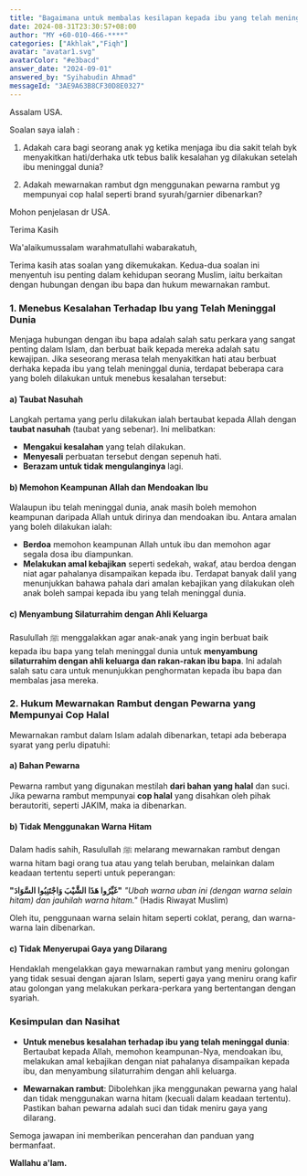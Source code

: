```yaml
---
title: "Bagaimana untuk membalas kesilapan kepada ibu yang telah meninggal dan adakah mewarna rambut dengan pewarna halal dibenarkan?"
date: 2024-08-31T23:30:57+08:00
author: "MY +60-010-466-****"
categories: ["Akhlak","Fiqh"]
avatar: "avatar1.svg"
avatarColor: "#e3bacd"
answer_date: "2024-09-01"
answered_by: "Syihabudin Ahmad"
messageId: "3AE9A63B8CF30D8E0327"
---
```


Assalam USA.

Soalan saya ialah :

1) Adakah cara bagi seorang anak yg ketika menjaga ibu dia sakit telah byk menyakitkan hati/derhaka utk tebus balik kesalahan yg dilakukan setelah ibu meninggal dunia?

2) Adakah mewarnakan rambut dgn menggunakan pewarna rambut yg mempunyai cop halal seperti brand syurah/garnier dibenarkan?

Mohon penjelasan dr USA.

Terima Kasih

<!--more-->

Wa'alaikumussalam warahmatullahi wabarakatuh,

Terima kasih atas soalan yang dikemukakan. Kedua-dua soalan ini menyentuh isu penting dalam kehidupan seorang Muslim, iaitu berkaitan dengan hubungan dengan ibu bapa dan hukum mewarnakan rambut.

### 1. **Menebus Kesalahan Terhadap Ibu yang Telah Meninggal Dunia**

Menjaga hubungan dengan ibu bapa adalah salah satu perkara yang sangat penting dalam Islam, dan berbuat baik kepada mereka adalah satu kewajipan. Jika seseorang merasa telah menyakitkan hati atau berbuat derhaka kepada ibu yang telah meninggal dunia, terdapat beberapa cara yang boleh dilakukan untuk menebus kesalahan tersebut:

#### a) **Taubat Nasuhah**

Langkah pertama yang perlu dilakukan ialah bertaubat kepada Allah dengan **taubat nasuhah** (taubat yang sebenar). Ini melibatkan:

- **Mengakui kesalahan** yang telah dilakukan.
- **Menyesali** perbuatan tersebut dengan sepenuh hati.
- **Berazam untuk tidak mengulanginya** lagi.

#### b) **Memohon Keampunan Allah dan Mendoakan Ibu**

Walaupun ibu telah meninggal dunia, anak masih boleh memohon keampunan daripada Allah untuk dirinya dan mendoakan ibu. Antara amalan yang boleh dilakukan ialah:

- **Berdoa** memohon keampunan Allah untuk ibu dan memohon agar segala dosa ibu diampunkan.
- **Melakukan amal kebajikan** seperti sedekah, wakaf, atau berdoa dengan niat agar pahalanya disampaikan kepada ibu. Terdapat banyak dalil yang menunjukkan bahawa pahala dari amalan kebajikan yang dilakukan oleh anak boleh sampai kepada ibu yang telah meninggal dunia.

#### c) **Menyambung Silaturrahim dengan Ahli Keluarga**

Rasulullah ﷺ menggalakkan agar anak-anak yang ingin berbuat baik kepada ibu bapa yang telah meninggal dunia untuk **menyambung silaturrahim dengan ahli keluarga dan rakan-rakan ibu bapa**. Ini adalah salah satu cara untuk menunjukkan penghormatan kepada ibu bapa dan membalas jasa mereka.

### 2. **Hukum Mewarnakan Rambut dengan Pewarna yang Mempunyai Cop Halal**

Mewarnakan rambut dalam Islam adalah dibenarkan, tetapi ada beberapa syarat yang perlu dipatuhi:

#### a) **Bahan Pewarna**

Pewarna rambut yang digunakan mestilah **dari bahan yang halal** dan suci. Jika pewarna rambut mempunyai **cop halal** yang disahkan oleh pihak berautoriti, seperti JAKIM, maka ia dibenarkan.

#### b) **Tidak Menggunakan Warna Hitam**

Dalam hadis sahih, Rasulullah ﷺ melarang mewarnakan rambut dengan warna hitam bagi orang tua atau yang telah beruban, melainkan dalam keadaan tertentu seperti untuk peperangan:

**"غَيِّرُوا هَذَا الشَّيْبَ وَاجْتَنِبُوا السَّوَادَ"**
_"Ubah warna uban ini (dengan warna selain hitam) dan jauhilah warna hitam."_
(Hadis Riwayat Muslim)

Oleh itu, penggunaan warna selain hitam seperti coklat, perang, dan warna-warna lain dibenarkan.

#### c) **Tidak Menyerupai Gaya yang Dilarang**

Hendaklah mengelakkan gaya mewarnakan rambut yang meniru golongan yang tidak sesuai dengan ajaran Islam, seperti gaya yang meniru orang kafir atau golongan yang melakukan perkara-perkara yang bertentangan dengan syariah.

### **Kesimpulan dan Nasihat**

- **Untuk menebus kesalahan terhadap ibu yang telah meninggal dunia**: Bertaubat kepada Allah, memohon keampunan-Nya, mendoakan ibu, melakukan amal kebajikan dengan niat pahalanya disampaikan kepada ibu, dan menyambung silaturrahim dengan ahli keluarga.
  
- **Mewarnakan rambut**: Dibolehkan jika menggunakan pewarna yang halal dan tidak menggunakan warna hitam (kecuali dalam keadaan tertentu). Pastikan bahan pewarna adalah suci dan tidak meniru gaya yang dilarang.

Semoga jawapan ini memberikan pencerahan dan panduan yang bermanfaat.

**Wallahu a'lam.**
